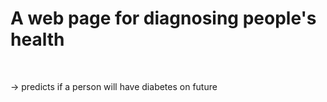 <h1>A web page for diagnosing people's health</h1>
<br>
<p>-> predicts if a person will have diabetes on future</p>
